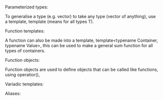 Parameterized types:

To generalise a type (e.g. vector) to take any type (vector of anything), use a template, template<typename T>  (means for all types T).

Function templates:

A function can also be made into a template, template<typename Container, typename Value>, this can be used to make a general sum function for all types of containers.

Function objects:

Function objects are used to define objects that can be called like functions, using operatior(), 

Variadic templates:

Aliases: